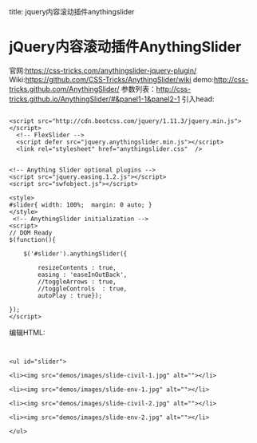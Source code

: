 title: jquery内容滚动插件anythingslider 

#  jQuery内容滚动插件AnythingSlider 
官网:https://css-tricks.com/anythingslider-jquery-plugin/
Wiki:https://github.com/CSS-Tricks/AnythingSlider/wiki
demo:http://css-tricks.github.com/AnythingSlider/
参数列表：http://css-tricks.github.io/AnythingSlider/#&panel1-1&panel2-1
引入head:
```

<script src="http://cdn.bootcss.com/jquery/1.11.3/jquery.min.js"></script>
  <!-- FlexSlider -->
  <script defer src="jquery.anythingslider.min.js"></script>
  <link rel="stylesheet" href="anythingslider.css"  />

  
<!-- Anything Slider optional plugins -->
<script src="jquery.easing.1.2.js"></script>
<script src="swfobject.js"></script>

<style>
#slider{ width: 100%;  margin: 0 auto; }
</style>
 <!-- AnythingSlider initialization -->
<script>
// DOM Ready
$(function(){
			
	$('#slider').anythingSlider({
			
		resizeContents : true, 
		easing : 'easeInOutBack',
		//toggleArrows : true,
		//toggleControls  : true,
		autoPlay : true});
		
});
</script>

```
编辑HTML:
```


<ul id="slider">

<li><img src="demos/images/slide-civil-1.jpg" alt=""></li>

<li><img src="demos/images/slide-env-1.jpg" alt=""></li>

<li><img src="demos/images/slide-civil-2.jpg" alt=""></li>

<li><img src="demos/images/slide-env-2.jpg" alt=""></li>

</ul>

```